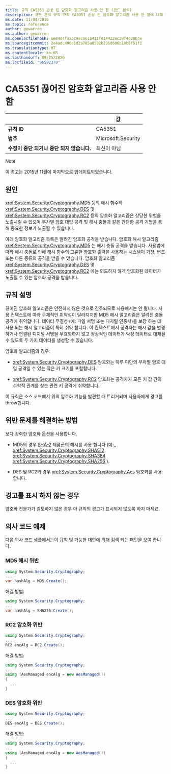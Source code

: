```yaml
---
title: 규칙 CA5351 손상 된 암호화 알고리즘 사용 안 함 (코드 분석)
description: 코드 분석 규칙 규칙 CA5351 손상 된 암호화 알고리즘 사용 안 함에 대해 알아봅니다.
ms.date: 11/04/2016
ms.topic: reference
author: gewarren
ms.author: gewarren
ms.openlocfilehash: 6e84d4faa3c9ac061b411fd14422ec29f4620b3e
ms.sourcegitcommit: 2e4adc490c1d2a705a0592b295d606b10b9f51f1
ms.translationtype: MT
ms.contentlocale: ko-KR
ms.lasthandoff: 09/25/2020
ms.locfileid: "96592370"
---
```

# <a name="ca5351-do-not-use-broken-cryptographic-algorithms"></a>CA5351 끊어진 암호화 알고리즘 사용 안 함

| | 값 |
|-|-|
| **규칙 ID** |CA5351|
| **범주** |Microsoft.Security|
| **수정이 중단 되거나 중단 되지 않습니다.** |최신이 아님|

> [!NOTE]
> 이 경고는 2015년 11월에 마지막으로 업데이트되었습니다.

## <a name="cause"></a>원인

<xref:System.Security.Cryptography.MD5> 등의 해시 함수와 <xref:System.Security.Cryptography.DES> 및 <xref:System.Security.Cryptography.RC2> 등의 암호화 알고리즘은 상당한 위험을 노출시킬 수 있으며 무차별 암호 대입 공격 및 해시 충돌과 같은 간단한 공격 기법을 통해 중요한 정보가 노출될 수 있습니다.

아래 암호화 알고리즘 목록은 알려진 암호화 공격을 받습니다. 암호화 해시 알고리즘 <xref:System.Security.Cryptography.MD5> 는 해시 충돌 공격을 받습니다.  사용법에 따라 해시 충돌로 인해 해시 함수의 고유한 암호화 출력을 사용하는 시스템이 가장, 변조 또는 다른 종류의 공격을 받을 수 있습니다. 암호화 알고리즘 <xref:System.Security.Cryptography.DES> 및 <xref:System.Security.Cryptography.RC2> 에는 의도하지 않게 암호화된 데이터가 노출될 수 있는 암호화 공격을 받습니다.

## <a name="rule-description"></a>규칙 설명

끊어진 암호화 알고리즘은 안전하지 않은 것으로 간주되므로 사용해서는 안 됩니다. 사용 컨텍스트에 따라 구체적인 취약성이 달라지지만 MD5 해시 알고리즘은 알려진 충돌 공격에 취약합니다.  데이터 무결성 (예: 파일 서명 또는 디지털 인증서)을 보장 하는 데 사용 되는 해시 알고리즘이 특히 취약 합니다.  이 컨텍스트에서 공격자는 해시 값을 변경하거나 연결된 디지털 서명을 무효화하지 않고 정상적인 데이터가 악성 데이터로 대체될 수 있도록 두 가지 데이터를 생성할 수 있습니다.

암호화 알고리즘의 경우:

- <xref:System.Security.Cryptography.DES> 암호화는 하루 미만의 무차별 암호 대입 공격일 수 있는 작은 키 크기를 포함합니다.

- <xref:System.Security.Cryptography.RC2> 암호화는 공격자가 모든 키 값 간의 수학적 관계를 찾는 관련 키 공격에 취약합니다.

이 규칙은 소스 코드에서 위의 암호화 기능을 발견할 때 트리거되며 사용자에게 경고를 throw합니다.

## <a name="how-to-fix-violations"></a>위반 문제를 해결하는 방법

보다 강력한 암호화 옵션을 사용합니다.

- MD5의 경우 [SHA-2](/windows/desktop/SecCrypto/hash-and-signature-algorithms) 제품군의 해시를 사용 합니다 (예:,, <xref:System.Security.Cryptography.SHA512> <xref:System.Security.Cryptography.SHA384> <xref:System.Security.Cryptography.SHA256> ).

- DES 및 RC2의 경우 <xref:System.Security.Cryptography.Aes> 암호화를 사용합니다.

## <a name="when-to-suppress-warnings"></a>경고를 표시 하지 않는 경우

암호화 전문가가 검토하지 않은 경우 이 규칙의 경고가 표시되지 않도록 하지 마세요.

## <a name="pseudo-code-examples"></a>의사 코드 예제

다음 의사 코드 샘플에서는이 규칙 및 가능한 대안에 의해 검색 되는 패턴을 보여 줍니다.

### <a name="md5-hashing-violation"></a>MD5 해시 위반

```csharp
using System.Security.Cryptography;
...
var hashAlg = MD5.Create();
```

해결 방법:

```csharp
using System.Security.Cryptography;
...
var hashAlg = SHA256.Create();
```

### <a name="rc2-encryption-violation"></a>RC2 암호화 위반

```csharp
using System.Security.Cryptography;
...
RC2 encAlg = RC2.Create();
```

해결 방법:

```csharp
using System.Security.Cryptography;
...
using (AesManaged encAlg = new AesManaged())
{
  ...
}
```

### <a name="des-encryption-violation"></a>DES 암호화 위반

```csharp
using System.Security.Cryptography;
...
DES encAlg = DES.Create();
```

해결 방법:

```csharp
using System.Security.Cryptography;
...
using (AesManaged encAlg = new AesManaged())
{
  ...
}
```

